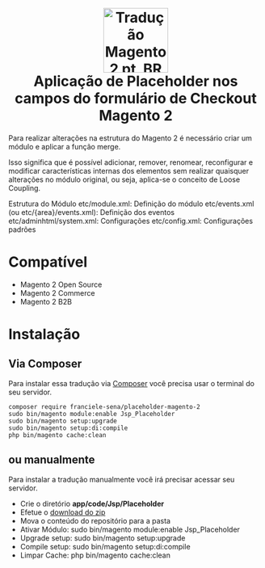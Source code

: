 <h1 align="center">
  <br>
    <img src="https://i.imgur.com/d8QEHRb.png" alt="Tradução Magento 2 pt_BR" width="128" height="128" title="Tradução Magento 2 pt_BR"/> 
  <br>
  Aplicação de Placeholder nos campos do formulário de Checkout Magento 2
  <br>
</h1>

Para realizar alterações na estrutura do Magento 2 é necessário criar um módulo e aplicar a função merge.

Isso significa que é possível adicionar, remover, renomear, reconfigurar e modificar características internas dos elementos sem realizar quaisquer alterações no módulo original, ou seja, aplica-se o conceito de Loose Coupling.

Estrutura do Módulo
etc/module.xml: Definição do módulo
etc/events.xml (ou etc/{area}/events.xml): Definição dos eventos 
etc/adminhtml/system.xml: Configurações
etc/config.xml: Configurações padrões

# Compatível

- Magento 2 Open Source
- Magento 2 Commerce
- Magento 2 B2B

# Instalação

## Via Composer 

Para instalar essa tradução via [Composer](https://getcomposer.org) você precisa usar o terminal do seu servidor.

```
composer require franciele-sena/placeholder-magento-2
sudo bin/magento module:enable Jsp_Placeholder
sudo bin/magento setup:upgrade
sudo bin/magento setup:di:compile
php bin/magento cache:clean
```

## ou manualmente

Para instalar a tradução manualmente você irá precisar acessar seu servidor.

* Crie o diretório **app/code/Jsp/Placeholder**
* Efetue o [download do zip](https://github.com/franciele-sena/placeholder-magento-2/archive/master.zip)
* Mova o conteúdo do repositório para a pasta
* Ativar Módulo: sudo bin/magento module:enable Jsp_Placeholder
* Upgrade setup: sudo bin/magento setup:upgrade
* Compile setup: sudo bin/magento setup:di:compile
* Limpar Cache: php bin/magento cache:clean

